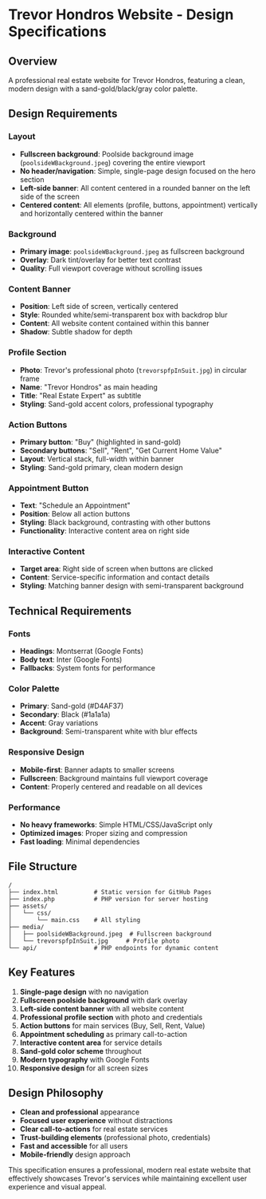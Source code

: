 # Trevor Hondros Website - Design Specifications

## Overview
A professional real estate website for Trevor Hondros, featuring a clean, modern design with a sand-gold/black/gray color palette.

## Design Requirements

### Layout
- **Fullscreen background**: Poolside background image (`poolsideWBackground.jpeg`) covering the entire viewport
- **No header/navigation**: Simple, single-page design focused on the hero section
- **Left-side banner**: All content centered in a rounded banner on the left side of the screen
- **Centered content**: All elements (profile, buttons, appointment) vertically and horizontally centered within the banner

### Background
- **Primary image**: `poolsideWBackground.jpeg` as fullscreen background
- **Overlay**: Dark tint/overlay for better text contrast
- **Quality**: Full viewport coverage without scrolling issues

### Content Banner
- **Position**: Left side of screen, vertically centered
- **Style**: Rounded white/semi-transparent box with backdrop blur
- **Content**: All website content contained within this banner
- **Shadow**: Subtle shadow for depth

### Profile Section
- **Photo**: Trevor's professional photo (`trevorspfpInSuit.jpg`) in circular frame
- **Name**: "Trevor Hondros" as main heading
- **Title**: "Real Estate Expert" as subtitle
- **Styling**: Sand-gold accent colors, professional typography

### Action Buttons
- **Primary button**: "Buy" (highlighted in sand-gold)
- **Secondary buttons**: "Sell", "Rent", "Get Current Home Value"
- **Layout**: Vertical stack, full-width within banner
- **Styling**: Sand-gold primary, clean modern design

### Appointment Button
- **Text**: "Schedule an Appointment"
- **Position**: Below all action buttons
- **Styling**: Black background, contrasting with other buttons
- **Functionality**: Interactive content area on right side

### Interactive Content
- **Target area**: Right side of screen when buttons are clicked
- **Content**: Service-specific information and contact details
- **Styling**: Matching banner design with semi-transparent background

## Technical Requirements

### Fonts
- **Headings**: Montserrat (Google Fonts)
- **Body text**: Inter (Google Fonts)
- **Fallbacks**: System fonts for performance

### Color Palette
- **Primary**: Sand-gold (#D4AF37)
- **Secondary**: Black (#1a1a1a)
- **Accent**: Gray variations
- **Background**: Semi-transparent white with blur effects

### Responsive Design
- **Mobile-first**: Banner adapts to smaller screens
- **Fullscreen**: Background maintains full viewport coverage
- **Content**: Properly centered and readable on all devices

### Performance
- **No heavy frameworks**: Simple HTML/CSS/JavaScript only
- **Optimized images**: Proper sizing and compression
- **Fast loading**: Minimal dependencies

## File Structure
```
/
├── index.html          # Static version for GitHub Pages
├── index.php           # PHP version for server hosting
├── assets/
│   └── css/
│       └── main.css    # All styling
├── media/
│   ├── poolsideWBackground.jpeg  # Fullscreen background
│   └── trevorspfpInSuit.jpg     # Profile photo
└── api/                # PHP endpoints for dynamic content
```

## Key Features
1. **Single-page design** with no navigation
2. **Fullscreen poolside background** with dark overlay
3. **Left-side content banner** with all website content
4. **Professional profile section** with photo and credentials
5. **Action buttons** for main services (Buy, Sell, Rent, Value)
6. **Appointment scheduling** as primary call-to-action
7. **Interactive content area** for service details
8. **Sand-gold color scheme** throughout
9. **Modern typography** with Google Fonts
10. **Responsive design** for all screen sizes

## Design Philosophy
- **Clean and professional** appearance
- **Focused user experience** without distractions
- **Clear call-to-actions** for real estate services
- **Trust-building elements** (professional photo, credentials)
- **Fast and accessible** for all users
- **Mobile-friendly** design approach

This specification ensures a professional, modern real estate website that effectively showcases Trevor's services while maintaining excellent user experience and visual appeal.
